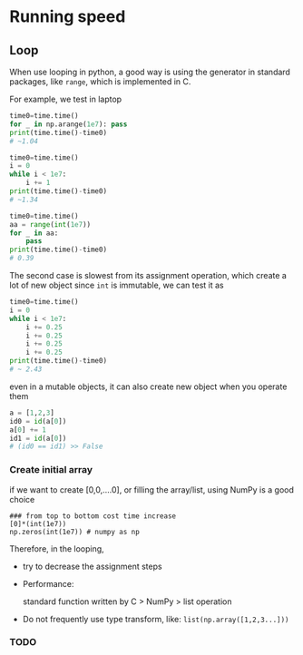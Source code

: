 # Running speed





## Loop

When use looping in python, a good way is using the generator in standard packages, like `range`, which is implemented in C. 

For example, we test in laptop

```python
time0=time.time()
for _ in np.arange(1e7): pass
print(time.time()-time0) 
# ~1.04
```

```python
time0=time.time()
i = 0
while i < 1e7: 
    i += 1
print(time.time()-time0) 
# ~1.34
```

```python
time0=time.time()
aa = range(int(1e7))
for _ in aa:
    pass
print(time.time()-time0)
# 0.39 
```



The second case is slowest from its assignment operation, which create a lot of new object since `int` is immutable, we can test it as

```python
time0=time.time()
i = 0
while i < 1e7: 
    i += 0.25
    i += 0.25
    i += 0.25
    i += 0.25
print(time.time()-time0)
# ~ 2.43
```



even in a mutable objects, it can also create new object when you operate them

```python
a = [1,2,3]
id0 = id(a[0])
a[0] += 1
id1 = id(a[0])
# (id0 == id1) >> False
```





### Create initial array

if we want to create [0,0,....0], or filling the array/list, using NumPy is a good choice

```
### from top to bottom cost time increase
[0]*(int(1e7))
np.zeros(int(1e7)) # numpy as np
```

Therefore, in the looping, 

- try to decrease the assignment steps

- Performance: 

  standard function written by C  > NumPy > list operation

- Do not frequently use type transform, like: `list(np.array([1,2,3...]))`

  

  

### TODO

